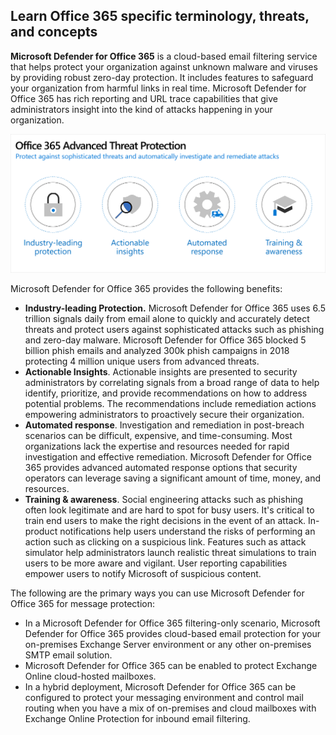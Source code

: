 ## Learn Office 365 specific terminology, threats, and concepts

**Microsoft Defender for Office 365** is a cloud-based email filtering service that helps protect your organization against unknown malware and viruses by providing robust zero-day protection. It includes features to safeguard your organization from harmful links in real time. Microsoft Defender for Office 365 has rich reporting and URL trace capabilities that give administrators insight into the kind of attacks happening in your organization.

![Microsoft Defender for Office 365 benefits](../media/office-365-advanced-threat-protection-benefits.png)

Microsoft Defender for Office 365 provides the following benefits:

- **Industry-leading Protection.** Microsoft Defender for Office 365 uses 6.5 trillion signals daily from email alone to quickly and accurately detect threats and protect users against sophisticated attacks such as phishing and zero-day malware. Microsoft Defender for Office 365 blocked 5 billion phish emails and analyzed 300k phish campaigns in 2018 protecting 4 million unique users from advanced threats.
- **Actionable Insights**. Actionable insights are presented to security administrators by correlating signals from a broad range of data to help identify, prioritize, and provide recommendations on how to address potential problems. The recommendations include remediation actions empowering administrators to proactively secure their organization.
- **Automated response**. Investigation and remediation in post-breach scenarios can be difficult, expensive, and time-consuming. Most organizations lack the expertise and resources needed for rapid investigation and effective remediation. Microsoft Defender for Office 365 provides advanced automated response options that security operators can leverage saving a significant amount of time, money, and resources. 
- **Training & awareness**. Social engineering attacks such as phishing often look legitimate and are hard to spot for busy users. It's critical to train end users to make the right decisions in the event of an attack. In-product notifications help users understand the risks of performing an action such as clicking on a suspicious link. Features such as attack simulator help administrators launch realistic threat simulations to train users to be more aware and vigilant. User reporting capabilities empower users to notify Microsoft of suspicious content.

The following are the primary ways you can use Microsoft Defender for Office 365 for message protection:

- In a Microsoft Defender for Office 365 filtering-only scenario, Microsoft Defender for Office 365 provides cloud-based email protection for your on-premises Exchange Server environment or any other on-premises SMTP email solution.
- Microsoft Defender for Office 365 can be enabled to protect Exchange Online cloud-hosted mailboxes.
- In a hybrid deployment, Microsoft Defender for Office 365 can be configured to protect your messaging environment and control mail routing when you have a mix of on-premises and cloud mailboxes with Exchange Online Protection for inbound email filtering.
